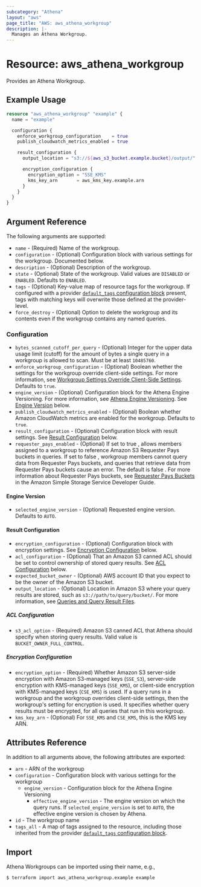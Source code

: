 ```yaml
---
subcategory: "Athena"
layout: "aws"
page_title: "AWS: aws_athena_workgroup"
description: |-
  Manages an Athena Workgroup.
---
```


# Resource: aws_athena_workgroup

Provides an Athena Workgroup.

## Example Usage

```terraform
resource "aws_athena_workgroup" "example" {
  name = "example"

  configuration {
    enforce_workgroup_configuration    = true
    publish_cloudwatch_metrics_enabled = true

    result_configuration {
      output_location = "s3://${aws_s3_bucket.example.bucket}/output/"

      encryption_configuration {
        encryption_option = "SSE_KMS"
        kms_key_arn       = aws_kms_key.example.arn
      }
    }
  }
}
```

## Argument Reference

The following arguments are supported:

* `name` - (Required) Name of the workgroup.
* `configuration` - (Optional) Configuration block with various settings for the workgroup. Documented below.
* `description` - (Optional) Description of the workgroup.
* `state` - (Optional) State of the workgroup. Valid values are `DISABLED` or `ENABLED`. Defaults to `ENABLED`.
* `tags` - (Optional) Key-value map of resource tags for the workgroup. If configured with a provider [`default_tags` configuration block](https://registry.terraform.io/providers/hashicorp/aws/latest/docs#default_tags-configuration-block) present, tags with matching keys will overwrite those defined at the provider-level.
* `force_destroy` - (Optional) Option to delete the workgroup and its contents even if the workgroup contains any named queries.

### Configuration

* `bytes_scanned_cutoff_per_query` - (Optional) Integer for the upper data usage limit (cutoff) for the amount of bytes a single query in a workgroup is allowed to scan. Must be at least `10485760`.
* `enforce_workgroup_configuration` - (Optional) Boolean whether the settings for the workgroup override client-side settings. For more information, see [Workgroup Settings Override Client-Side Settings](https://docs.aws.amazon.com/athena/latest/ug/workgroups-settings-override.html). Defaults to `true`.
* `engine_version` - (Optional) Configuration block for the Athena Engine Versioning. For more information, see [Athena Engine Versioning](https://docs.aws.amazon.com/athena/latest/ug/engine-versions.html). See [Engine Version](#engine-version) below.
* `publish_cloudwatch_metrics_enabled` - (Optional) Boolean whether Amazon CloudWatch metrics are enabled for the workgroup. Defaults to `true`.
* `result_configuration` - (Optional) Configuration block with result settings. See [Result Configuration](#result-configuration) below.
* `requester_pays_enabled` - (Optional) If set to true , allows members assigned to a workgroup to reference Amazon S3 Requester Pays buckets in queries. If set to false , workgroup members cannot query data from Requester Pays buckets, and queries that retrieve data from Requester Pays buckets cause an error. The default is false . For more information about Requester Pays buckets, see [Requester Pays Buckets](https://docs.aws.amazon.com/AmazonS3/latest/dev/RequesterPaysBuckets.html) in the Amazon Simple Storage Service Developer Guide.

#### Engine Version

* `selected_engine_version` - (Optional) Requested engine version. Defaults to `AUTO`.

#### Result Configuration

* `encryption_configuration` - (Optional) Configuration block with encryption settings. See [Encryption Configuration](#encryption-configuration) below.
* `acl_configuration` - (Optional) That an Amazon S3 canned ACL should be set to control ownership of stored query results. See [ACL Configuration](#acl-configuration) below.
* `expected_bucket_owner` - (Optional) AWS account ID that you expect to be the owner of the Amazon S3 bucket.
* `output_location` - (Optional) Location in Amazon S3 where your query results are stored, such as `s3://path/to/query/bucket/`. For more information, see [Queries and Query Result Files](https://docs.aws.amazon.com/athena/latest/ug/querying.html).

##### ACL Configuration

* `s3_acl_option` - (Required) Amazon S3 canned ACL that Athena should specify when storing query results. Valid value is `BUCKET_OWNER_FULL_CONTROL`.

##### Encryption Configuration

* `encryption_option` - (Required) Whether Amazon S3 server-side encryption with Amazon S3-managed keys (`SSE_S3`), server-side encryption with KMS-managed keys (`SSE_KMS`), or client-side encryption with KMS-managed keys (`CSE_KMS`) is used. If a query runs in a workgroup and the workgroup overrides client-side settings, then the workgroup's setting for encryption is used. It specifies whether query results must be encrypted, for all queries that run in this workgroup.
* `kms_key_arn` - (Optional) For `SSE_KMS` and `CSE_KMS`, this is the KMS key ARN.

## Attributes Reference

In addition to all arguments above, the following attributes are exported:

* `arn` - ARN of the workgroup
* `configuration` - Configuration block with various settings for the workgroup
    * `engine_version` - Configuration block for the Athena Engine Versioning
        * `effective_engine_version` -  The engine version on which the query runs. If `selected_engine_version` is set to `AUTO`, the effective engine version is chosen by Athena.
* `id` - The workgroup name
* `tags_all` - A map of tags assigned to the resource, including those inherited from the provider [`default_tags` configuration block](https://registry.terraform.io/providers/hashicorp/aws/latest/docs#default_tags-configuration-block).

## Import

Athena Workgroups can be imported using their name, e.g.,

```
$ terraform import aws_athena_workgroup.example example
```
